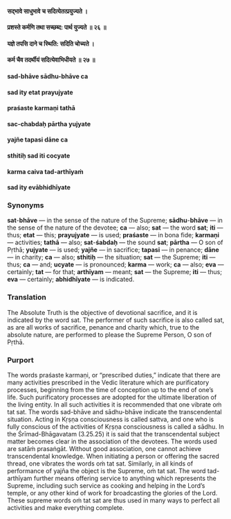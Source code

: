 #### सद्भावे साधुभावे च सदित्येतत्प्रयुज्यते ।
#### प्रशस्ते कर्मणि तथा सच्छब्द: पार्थ युज्यते ॥ २६ ॥
#### यज्ञे तपसि दाने च स्थिति: सदिति चोच्यते ।
#### कर्म चैव तदर्थीयं सदित्येवाभिधीयते ॥ २७ ॥

#### sad-bhāve sādhu-bhāve ca
#### sad ity etat prayujyate
#### praśaste karmaṇi tathā
#### sac-chabdaḥ pārtha yujyate

#### yajñe tapasi dāne ca
#### sthitiḥ sad iti cocyate
#### karma caiva tad-arthīyaṁ
#### sad ity evābhidhīyate

### Synonyms

**sat**-**bhāve** — in the sense of the nature of the Supreme; **sādhu**-**bhāve** — in the sense of the nature of the devotee; **ca** — also; **sat** — the word **sat**; **iti** — thus; **etat** — this; **prayujyate** — is used; **praśaste** — in bona fide; **karmaṇi** — activities; **tathā** — also; **sat**-**śabdaḥ** — the sound **sat**; **pārtha** — O son of Pṛthā; **yujyate** — is used; **yajñe** — in sacrifice; **tapasi** — in penance; **dāne** — in charity; **ca** — also; **sthitiḥ** — the situation; **sat** — the Supreme; **iti** — thus; **ca** — and; **ucyate** — is pronounced; **karma** — work; **ca** — also; **eva** — certainly; **tat** — for that; **arthīyam** — meant; **sat** — the Supreme; **iti** — thus; **eva** — certainly; **abhidhīyate** — is indicated.

### Translation

The Absolute Truth is the objective of devotional sacrifice, and it is indicated by the word sat. The performer of such sacrifice is also called sat, as are all works of sacrifice, penance and charity which, true to the absolute nature, are performed to please the Supreme Person, O son of Pṛthā.

### Purport

The words praśaste karmaṇi, or “prescribed duties,” indicate that there are many activities prescribed in the Vedic literature which are purificatory processes, beginning from the time of conception up to the end of one’s life. Such purificatory processes are adopted for the ultimate liberation of the living entity. In all such activities it is recommended that one vibrate oṁ tat sat. The words sad-bhāve and sādhu-bhāve indicate the transcendental situation. Acting in Kṛṣṇa consciousness is called sattva, and one who is fully conscious of the activities of Kṛṣṇa consciousness is called a sādhu. In the Śrīmad-Bhāgavatam (3.25.25) it is said that the transcendental subject matter becomes clear in the association of the devotees. The words used are satāṁ prasaṅgāt. Without good association, one cannot achieve transcendental knowledge. When initiating a person or offering the sacred thread, one vibrates the words oṁ tat sat. Similarly, in all kinds of performance of yajña the object is the Supreme, oṁ tat sat. The word tad-arthīyam further means offering service to anything which represents the Supreme, including such service as cooking and helping in the Lord’s temple, or any other kind of work for broadcasting the glories of the Lord. These supreme words oṁ tat sat are thus used in many ways to perfect all activities and make everything complete.